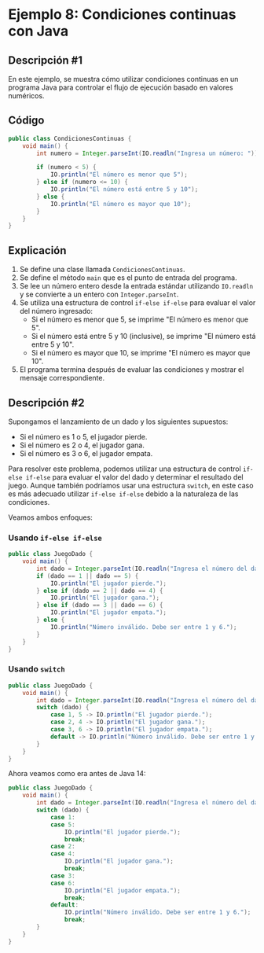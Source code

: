 # Ejemplo 8: Condiciones continuas con Java

## Descripción #1

En este ejemplo, se muestra cómo utilizar condiciones continuas en un programa Java para controlar el flujo de ejecución
basado en valores numéricos.

## Código

```java
public class CondicionesContinuas {
    void main() {
        int numero = Integer.parseInt(IO.readln("Ingresa un número: "));

        if (numero < 5) {
            IO.println("El número es menor que 5");
        } else if (numero <= 10) {
            IO.println("El número está entre 5 y 10");
        } else {
            IO.println("El número es mayor que 10");
        }
    }
}
```

## Explicación

1. Se define una clase llamada `CondicionesContinuas`.
2. Se define el método `main` que es el punto de entrada del programa.
3. Se lee un número entero desde la entrada estándar utilizando `IO.readln` y se convierte a un entero con
   `Integer.parseInt`.
4. Se utiliza una estructura de control `if-else if-else` para evaluar el valor del número ingresado:
    - Si el número es menor que 5, se imprime "El número es menor que 5".
    - Si el número está entre 5 y 10 (inclusive), se imprime "El número está entre 5 y 10".
    - Si el número es mayor que 10, se imprime "El número es mayor que 10".
5. El programa termina después de evaluar las condiciones y mostrar el mensaje correspondiente.

## Descripción #2

Supongamos el lanzamiento de un dado y los siguientes supuestos:

* Si el número es 1 o 5, el jugador pierde.
* Si el número es 2 o 4, el jugador gana.
* Si el número es 3 o 6, el jugador empata.

Para resolver este problema, podemos utilizar una estructura de control `if-else if-else` para evaluar el valor del dado
y determinar el resultado del juego. Aunque también podríamos usar una estructura `switch`, en este caso es más adecuado
utilizar `if-else if-else` debido a la naturaleza de las condiciones.

Veamos ambos enfoques:

### Usando `if-else if-else`

```java
public class JuegoDado {
    void main() {
        int dado = Integer.parseInt(IO.readln("Ingresa el número del dado (1-6): "));
        if (dado == 1 || dado == 5) {
            IO.println("El jugador pierde.");
        } else if (dado == 2 || dado == 4) {
            IO.println("El jugador gana.");
        } else if (dado == 3 || dado == 6) {
            IO.println("El jugador empata.");
        } else {
            IO.println("Número inválido. Debe ser entre 1 y 6.");
        }
    }
}
```

### Usando `switch`

```java
public class JuegoDado {
    void main() {
        int dado = Integer.parseInt(IO.readln("Ingresa el número del dado (1-6): "));
        switch (dado) {
            case 1, 5 -> IO.println("El jugador pierde.");
            case 2, 4 -> IO.println("El jugador gana.");
            case 3, 6 -> IO.println("El jugador empata.");
            default -> IO.println("Número inválido. Debe ser entre 1 y 6.");
        }
    }
}
```

Ahora veamos como era antes de Java 14:

```java
public class JuegoDado {
    void main() {
        int dado = Integer.parseInt(IO.readln("Ingresa el número del dado (1-6): "));
        switch (dado) {
            case 1:
            case 5:
                IO.println("El jugador pierde.");
                break;
            case 2:
            case 4:
                IO.println("El jugador gana.");
                break;
            case 3:
            case 6:
                IO.println("El jugador empata.");
                break;
            default:
                IO.println("Número inválido. Debe ser entre 1 y 6.");
                break;
        }
    }
}
```

